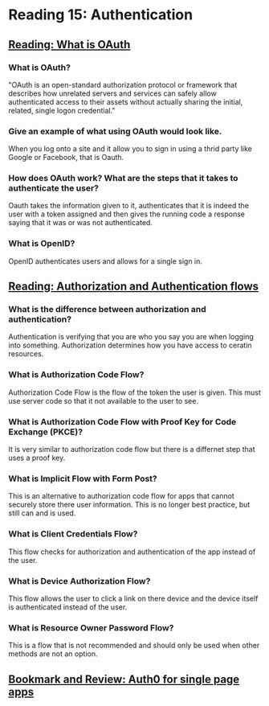 # Reading 15: Authentication

## [Reading: What is OAuth](https://www.csoonline.com/article/3216404/what-is-oauth-how-the-open-authorization-framework-works.html)

### What is OAuth?

"OAuth is an open-standard authorization protocol or framework that describes how unrelated servers and services can safely allow authenticated access to their assets without actually sharing the initial, related, single logon credential."

### Give an example of what using OAuth would look like.

When you log onto a site and it allow you to sign in using a thrid party like Google or Facebook, that is Oauth.

### How does OAuth work? What are the steps that it takes to authenticate the user?

Oauth takes the information given to it, authenticates that it is indeed the user with a token assigned and then gives the running code a response saying that it was or was not authenticated.

### What is OpenID?

OpenID authenticates users and allows for a single sign in.

## [Reading: Authorization and Authentication flows](https://auth0.com/docs/flows)

### What is the difference between authorization and authentication?

Authentication is verifying that you are who you say you are when logging into something. Authorization determines how you have access to ceratin resources.

### What is Authorization Code Flow?

Authorization Code Flow is the flow of the token the user is given. This must use server code so that it not available to the user to see.

### What is Authorization Code Flow with Proof Key for Code Exchange (PKCE)?

It is very similar to authorization code flow but there is a differnet step that uses a proof key. 

### What is Implicit Flow with Form Post?

This is an alternative to authorization code flow for apps that cannot securely store there user information. This is no longer best practice, but still can and is used.

### What is Client Credentials Flow?

This flow checks for authorization and authentication of the app instead of the user.

### What is Device Authorization Flow?

This flow allows the user to click a link on there device and the device itself is authenticated instead of the user.

### What is Resource Owner Password Flow?

This is a flow that is not recommended and should only be used when other methods are not an option.

## [Bookmark and Review: Auth0 for single page apps](https://auth0.com/docs/libraries/auth0-react)